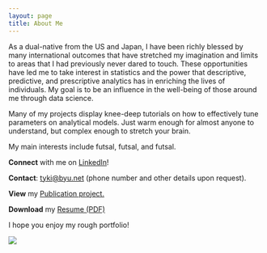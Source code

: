 ```yaml
---
layout: page
title: About Me
---
```



As a dual-native from the US and Japan, I have been richly blessed by many international outcomes that have stretched my imagination and limits to areas that I had previously never dared to touch. These opportunities have led me to take interest in statistics and the power that descriptive, predictive, and prescriptive analytics has in enriching the lives of individuals. My goal is to be an influence in the well-being of those around me through data science.


Many of my projects display knee-deep tutorials on how to effectively tune parameters on analytical models. Just warm enough for almost anyone to understand, but complex enough to stretch your brain.

My main interests include futsal, futsal, and futsal. 

**Connect** with me on [LinkedIn](https://www.linkedin.com/in/taiki-wada)!

**Contact**: [tyki@byu.net](tyki@byu.net)
(phone number and other details upon request).

**View** my [Publication project.](https://doi.org/10.1016/j.burn.2017.05.003)

**Download** my [Resume (PDF)](https://tykiww.github.io/github%20rez.pdf)

I hope you enjoy my rough portfolio!



![](../img/disco.jpg)
